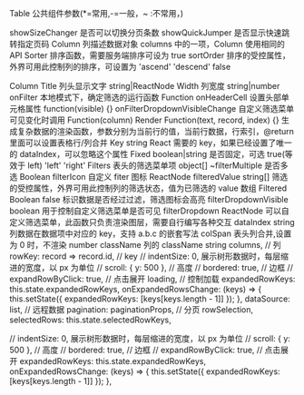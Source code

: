 Table 公共组件参数(*=常用,-=一般，~ :不常用，)

showSizeChanger  是否可以切换分页条数
showQuickJumper 是否显示快速跳转指定页码
Column 
列描述数据对象  columns 中的一项，Column 使用相同的 API
Sorter 
排序函数，需要服务端排序可设为 true
sortOrder
排序的受控属性，外界可用此控制列的排序，可设置为 'ascend' 'descend' false


Column
Title           列头显示文字                   string|ReactNode
Width         列宽度                              string|number
onFilter      本地模式下，确定筛选的运行函数  Function
onHeaderCell  设置头部单元格属性      function(visible) {}
onFilterDropdownVisibleChange
自定义筛选菜单可见变化时调用          Function(column)
Render        Function(text, record, index) {}
生成复杂数据的渲染函数，参数分别为当前行的值，当前行数据，行索引，@return里面可以设置表格行/列合并
Key     string
React 需要的 key，如果已经设置了唯一的 dataIndex，可以忽略这个属性
Fixed    boolean|string 
是否固定，可选 true(等效于 left) 'left' 'right'
Filters  表头的筛选菜单项    object[]
~filterMultiple 是否多选  Boolean
filterIcon   自定义 fiter 图标    ReactNode
filteredValue    string[]
筛选的受控属性，外界可用此控制列的筛选状态，值为已筛选的 value 数组
Filtered   Boolean  false
标识数据是否经过过滤，筛选图标会高亮
filterDropdownVisible    boolean
用于控制自定义筛选菜单是否可见
filterDropdown     ReactNode
可以自定义筛选菜单，此函数只负责渲染图层，需要自行编写各种交互
dataIndex   string
列数据在数据项中对应的 key，支持 a.b.c 的嵌套写法
colSpan 表头列合并,设置为 0 时，不渲染  number
className 列的 className  string
      columns, // 列
      rowKey: record => record.id, // key
      // indentSize: 0, 展示树形数据时，每层缩进的宽度，以 px 为单位
      // scroll: { y: 500 }, // 高度
      // bordered: true, // 边框
      // expandRowByClick: true, // 点击展开
      loading, // 控制加载
      expandedRowKeys: this.state.expandedRowKeys,
      onExpandedRowsChange:
        (keys) => { this.setState({ expandedRowKeys: [keys[keys.length - 1]] }); },
      dataSource: list, // 远程数据
      pagination: paginationProps, // 分页
      rowSelection,
      selectedRows: this.state.selectedRowKeys,

// indentSize: 0, 展示树形数据时，每层缩进的宽度，以 px 为单位
      // scroll: { y: 500 }, // 高度
      // bordered: true, // 边框
      // expandRowByClick: true, // 点击展开
 expandedRowKeys: this.state.expandedRowKeys,
            onExpandedRowsChange:
              (keys) => { this.setState({ expandedRowKeys: [keys[keys.length - 1]] }); },
